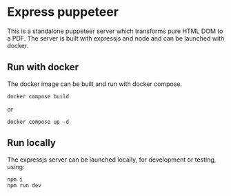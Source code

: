 # Express puppeteer

This is a standalone puppeteer server which transforms pure HTML DOM to a PDF.
The server is built with expressjs and node and can be launched with docker.

## Run with docker

The docker image can be built and run with docker compose.

```
docker compose build
```

or

```
docker compose up -d
```

## Run locally

The expressjs server can be launched locally, for development or testing, using:

```
npm i
npm run dev
```
